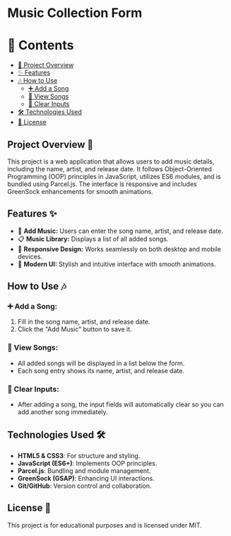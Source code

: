 # Music Collection Form 

# 📑 Contents
- [📌 Project Overview](#-project-overview)
- [✨ Features](#-features)
- [🎶 How to Use](#-how-to-use)
  - [➕ Add a Song](#-add-a-song)
  - [📜 View Songs](#-view-songs)
  - [🧹 Clear Inputs](#-clear-inputs)
- [🛠️ Technologies Used](#-technologies-used)
- [📜 License](#-license)

## Project Overview 📌 
This project is a web application that allows users to add music details, including the name, artist, and release date. It follows Object-Oriented Programming (OOP) principles in JavaScript, utilizes ES6 modules, and is bundled using Parcel.js. The interface is responsive and includes GreenSock enhancements for smooth animations.

## Features ✨ 
- 🎼 **Add Music:** Users can enter the song name, artist, and release date.
- 📋 **Music Library:** Displays a list of all added songs.
- 📱 **Responsive Design:** Works seamlessly on both desktop and mobile devices.
- 🎨 **Modern UI:** Stylish and intuitive interface with smooth animations.

## How to Use 🎶
### ➕ Add a Song:
1. Fill in the song name, artist, and release date.
2. Click the "Add Music" button to save it.

### 📜 View Songs:
- All added songs will be displayed in a list below the form.
- Each song entry shows its name, artist, and release date.

### 🧹 Clear Inputs:
- After adding a song, the input fields will automatically clear so you can add another song immediately.

## Technologies Used 🛠️ 
- **HTML5 & CSS3**: For structure and styling.
- **JavaScript (ES6+)**: Implements OOP principles.
-  **Parcel.js**: Bundling and module management.
- **GreenSock (GSAP)**: Enhancing UI interactions.
- **Git/GitHub**: Version control and collaboration.

## License 📜 
This project is for educational purposes and is licensed under MIT.
